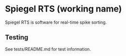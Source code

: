 # Spiegel RTS (working name)

Spiegel RTS is software for real-time spike sorting.

## Testing

See tests/README.md for test information.
